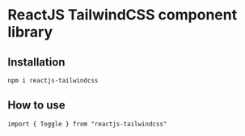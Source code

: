 # ReactJS TailwindCSS component library

## Installation
`npm i reactjs-tailwindcss`

## How to use
`import { Toggle } from "reactjs-tailwindcss"`

